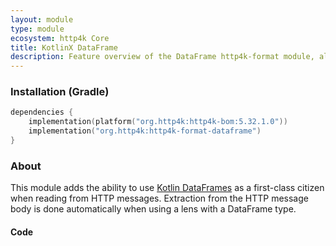 ```yaml
---
layout: module
type: module
ecosystem: http4k Core
title: KotlinX DataFrame
description: Feature overview of the DataFrame http4k-format module, allowing for automatic extraction of DataFrames from HTTP messages.
---
```



### Installation (Gradle)

```kotlin
dependencies {
    implementation(platform("org.http4k:http4k-bom:5.32.1.0"))
    implementation("org.http4k:http4k-format-dataframe")
}
```

### About
This module adds the ability to use [Kotlin DataFrames](https://kotlin.github.io/dataframe) as a first-class citizen when reading from HTTP messages. Extraction from the HTTP message body is done automatically when using a lens with a DataFrame type.

#### Code [<img class="octocat"/>](https://github.com/http4k/http4k/blob/master/src/docs/guide/reference/dataframe/example.kt)

<script src="https://gist-it.appspot.com/https://github.com/http4k/http4k/blob/master/src/docs/guide/reference/dataframe/example.kt"></script>

[http4k]: https://http4k.org
